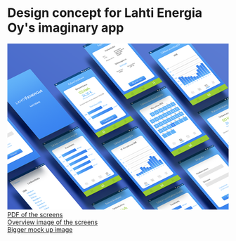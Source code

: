 # Design concept for Lahti Energia Oy's imaginary app
![](Lahti%20Energia%20preview.png)
<a href="Lahti%20Energia%20screens.pdf">PDF of the screens</a><br>
<a href="Lahti%20Energia%20overview.png">Overview image of the screens</a><br>
<a href="Lahti%20Energia%20mock%20up.png">Bigger mock up image</a>

